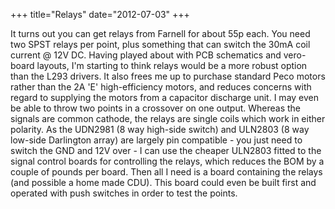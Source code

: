 +++
title="Relays"
date="2012-07-03"
+++

It turns out you can get relays from Farnell for about 55p each. You need two SPST relays per point, plus something that can switch the 30mA coil current @ 12V DC. Having played about with PCB schematics and vero-board layouts, I'm starting to think relays would be a more robust option than the L293 drivers. It also frees me up to purchase standard Peco motors rather than the 2A 'E' high-efficiency motors, and reduces concerns with regard to supplying the motors from a capacitor discharge unit. I may even be able to throw two points in a crossover on one output. Whereas the signals are common cathode, the relays are single coils which work in either polarity. As the UDN2981 (8 way high-side switch) and ULN2803 (8 way low-side Darlington array) are largely pin compatible - you just need to switch the GND and 12V over - I can use the cheaper ULN2803 fitted to the signal control boards for controlling the relays, which reduces the BOM by a couple of pounds per board. Then all I need is a board containing the relays (and possible a home made CDU). This board could even be built first and operated with push switches in order to test the points. 

